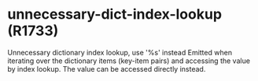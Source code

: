# unnecessary-dict-index-lookup (R1733)

Unnecessary dictionary index lookup, use '%s' instead Emitted when
iterating over the dictionary items (key-item pairs) and accessing the
value by index lookup. The value can be accessed directly instead.
